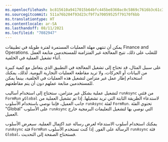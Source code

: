 ```yaml
---
ms.openlocfilehash: bc815610a9417015b64bfc445be8360ac0c5869c7616b3c61c3751d3c5150c07
ms.sourcegitcommit: 511a76b204f93d23cf9f7a70059525f79170f6bb
ms.translationtype: HT
ms.contentlocale: ar-SA
ms.lasthandoff: 08/11/2021
ms.locfileid: "7082947"
---
```

يمكن أن تنتهي مهلة العمليات المستمرة لفترة طويلة في تطبيقات Finance and Operations. للتغلب على ذلك، تتيح المعالجة غير المتزامنة للمستخدمين متابعة العمل أثناء تشغيل العملية في الخلفية.

على سبيل المثال، قد تحتاج إلى تشغيل المعالجة في التطبيق الذي يتعامل مع كمية كبيرة من البيانات أو الحركات، ولا تريد مقاطعة العمليات التجارية اليومية. لذلك، يمكنك استخدام إطار عمل غير متزامن لتشغيل هذه العمليات في الخلفية، بينما يمكن للمستخدمين متابعة عملهم دون أن يتم مقاطعتهم. 

لتشغيل عملية بشكل غير متزامن، ستحتاج إلى استخدام أساليب `runAsync` من فئتي `FormRun` و`Global` لاستدعاء الطريقة الثابتة التي تريد تشغيلها.
إذا تم تشغيل العملية من جانب العميل، فإننا نوصي باستخدام الأسلوب `runAsync` لفئة `FormRun`. تحتوي الفئة "Global" على الأسلوب `runAsync` التي نوصي بها لتشغيل التعليمات البرمجية خارج العميل.

يمكنك استخدام أسلوب الاستدعاء لعرض رسالة عند اكتمال العملية. سيعرض الأسلوب `runAsync` فئة `FormRun` الرسالة على الفور. إذا كنت تستخدم الأسلوب `runAsync` فئة `Global`، فستحتاج الصفحة إلى التحديث. 
